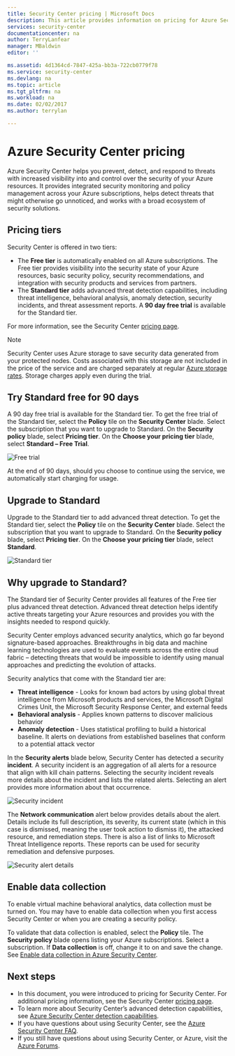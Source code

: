 ```yaml
---
title: Security Center pricing | Microsoft Docs
description: This article provides information on pricing for Azure Security Center.
services: security-center
documentationcenter: na
author: TerryLanfear
manager: MBaldwin
editor: ''

ms.assetid: 4d1364cd-7847-425a-bb3a-722cb0779f78
ms.service: security-center
ms.devlang: na
ms.topic: article
ms.tgt_pltfrm: na
ms.workload: na
ms.date: 02/02/2017
ms.author: terrylan

---
```

# Azure Security Center pricing
Azure Security Center helps you prevent, detect, and respond to threats with increased visibility into and control over the security of your Azure resources. It provides integrated security monitoring and policy management across your Azure subscriptions, helps detect threats that might otherwise go unnoticed, and works with a broad ecosystem of security solutions.

## Pricing tiers
Security Center is offered in two tiers:

* The **Free tier** is automatically enabled on all Azure subscriptions. The Free tier provides visibility into the security state of your Azure resources, basic security policy, security recommendations, and integration with security products and services from partners.
* The **Standard tier** adds advanced threat detection capabilities, including threat intelligence, behavioral analysis, anomaly detection, security incidents, and threat assessment reports. A **90 day free trial** is available for the Standard tier.

For more information, see the Security Center [pricing page](https://azure.microsoft.com/pricing/details/security-center/).

> [!NOTE]
> Security Center uses Azure storage to save security data generated from your protected nodes. Costs associated with this storage are not included in the price of the service and are charged separately at regular [Azure storage rates](https://azure.microsoft.com/pricing/details/storage/blobs/). Storage charges apply even during the trial.
>
>

## Try Standard free for 90 days
A 90 day free trial is available for the Standard tier. To get the free trial of the Standard tier, select the **Policy** tile on the **Security Center** blade. Select the subscription that you want to upgrade to Standard. On the **Security policy** blade, select **Pricing tier**. On the **Choose your pricing tier** blade, select **Standard – Free Trial**.

![Free trial][1]

At the end of 90 days, should you choose to continue using the service, we automatically start charging for usage.

## Upgrade to Standard
Upgrade to the Standard tier to add advanced threat detection. To get the Standard tier, select the **Policy** tile on the **Security Center** blade. Select the subscription that you want to upgrade to Standard. On the **Security policy** blade, select **Pricing tier**. On the **Choose your pricing tier** blade, select **Standard**.

![Standard tier][2]

## Why upgrade to Standard?
The Standard tier of Security Center provides all features of the Free tier plus advanced threat detection. Advanced threat detection helps identify active threats targeting your Azure resources and provides you with the insights needed to respond quickly.

Security Center employs advanced security analytics, which go far beyond signature-based approaches. Breakthroughs in big data and machine learning technologies are used to evaluate events across the entire cloud fabric – detecting threats that would be impossible to identify using manual approaches and predicting the evolution of attacks.

Security analytics that come with the Standard tier are:

* **Threat intelligence** - Looks for known bad actors by using global threat intelligence from Microsoft products and services, the Microsoft Digital Crimes Unit, the Microsoft Security Response Center, and external feeds
* **Behavioral analysis** - Applies known patterns to discover malicious behavior
* **Anomaly detection** - Uses statistical profiling to build a historical baseline. It alerts on deviations from established baselines that conform to a potential attack vector

In the **Security alerts** blade below, Security Center has detected a security **incident**. A security incident is an aggregation of all alerts for a resource that align with kill chain patterns. Selecting the security incident reveals more details about the incident and lists the related alerts. Selecting an alert provides more information about that occurrence.

![Security incident][3]

The **Network communication** alert below provides details about the alert. Details include its full description, its severity, its current state (which in this case is dismissed, meaning the user took action to dismiss it), the attacked resource, and remediation steps. There is also a list of links to Microsoft Threat Intelligence reports. These reports can be used for security remediation and defensive purposes.

![Security alert details][4]

## Enable data collection
To enable virtual machine behavioral analytics, data collection must be turned on. You may have to enable data collection when you first access Security Center or when you are creating a security policy.

To validate that data collection is enabled, select the **Policy** tile. The **Security policy** blade opens listing your Azure subscriptions. Select a subscription. If **Data collection** is off, change it to on and save the change. See [Enable data collection in Azure Security Center](security-center-enable-data-collection.md).

## Next steps
* In this document, you were introduced to pricing for Security Center. For additional pricing information, see the Security Center [pricing page](https://azure.microsoft.com/pricing/details/security-center/).
* To learn more about Security Center’s advanced detection capabilities, see [Azure Security Center detection capabilities](security-center-detection-capabilities.md).
* If you have questions about using Security Center, see the [Azure Security Center FAQ](security-center-faq.md).
* If you still have questions about using Security Center, or Azure, visit the [Azure Forums](https://social.msdn.microsoft.com/Forums/home?forum=AzureSecurityCenter&filter=alltypes&sort=lastpostdesc).

<!--Image references-->
[1]: ./media/security-center-pricing/free-trial.png
[2]: ./media/security-center-pricing/standard.png
[3]: ./media/security-center-pricing/incident.png
[4]: ./media/security-center-pricing/network-alert.png
